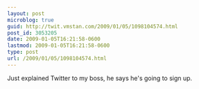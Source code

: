 ```yaml
---
layout: post
microblog: true
guid: http://twit.vmstan.com/2009/01/05/1098104574.html
post_id: 3053205
date: 2009-01-05T16:21:58-0600
lastmod: 2009-01-05T16:21:58-0600
type: post
url: /2009/01/05/1098104574.html
---
```

Just explained Twitter to my boss, he says he's going to sign up.
